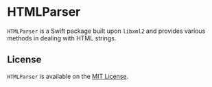 # HTMLParser

`HTMLParser` is a Swift package built upon `libxml2` and provides various methods in dealing with HTML strings.

## License

`HTMLParser` is available on the [MIT License](LICENSE).
